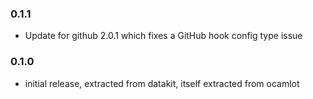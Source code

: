 ### 0.1.1

- Update for github 2.0.1 which fixes a GitHub hook config type issue

### 0.1.0

- initial release, extracted from datakit, itself extracted from ocamlot
